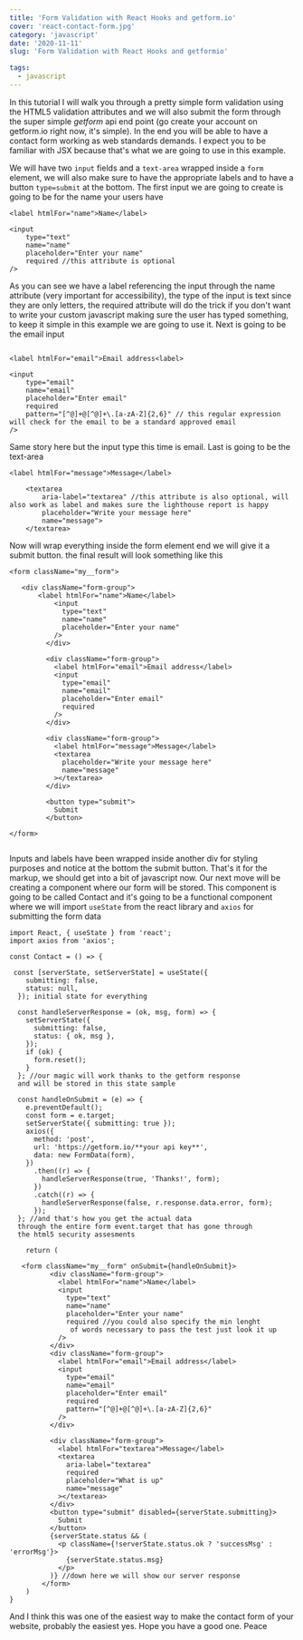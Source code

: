 ```yaml
---
title: 'Form Validation with React Hooks and getform.io'
cover: 'react-contact-form.jpg'
category: 'javascript'
date: '2020-11-11'
slug: 'Form Validation with React Hooks and getformio'

tags:
  - javascript
---
```


In this tutorial I will walk you through a pretty simple form validation using the HTML5 validation attributes and we will also submit the form through the super simple <em>getform</em>&nbsp;api end point (go create your account on getform.io right now, it's simple). In the end you will be able to have a contact form working as web standards demands. I expect you to be familiar with JSX because that's what we are going to use in this example.

We will have two `input` fields and a `text-area` wrapped inside a `form` element,
we will also make sure to have the appropriate labels and to have a button `type=submit` at the bottom. The first input we are going to create is going to be for the name your users have

```
<label htmlFor="name">Name</label>

<input
    type="text"
    name="name"
    placeholder="Enter your name"
    required //this attribute is optional
/>

```

As you can see we have a label referencing the input through the name attribute (very important for accessibility), the type of the input is text since they are only letters, the required attribute will do the trick if you don't want to write your custom javascript making sure the user has typed something, to keep it simple in this example we are going to use it. Next is going to be the email input

```

<label htmlFor="email">Email address<label>

<input
    type="email"
    name="email"
    placeholder="Enter email"
    required
    pattern="[^@]+@[^@]+\.[a-zA-Z]{2,6}" // this regular expression will check for the email to be a standard approved email
/>

```

Same story here but the input type this time is email. Last is going to be the text-area

```
<label htmlFor="message">Message</label>

    <textarea
        aria-label="textarea" //this attribute is also optional, will also work as label and makes sure the lighthouse report is happy
        placeholder="Write your message here"
        name="message">
    </textarea>

```

Now will wrap everything inside the form element end we will give it a submit button. the final result will look something like this

```
<form className="my__form">

   <div className="form-group">
       <label htmlFor="name">Name</label>
           <input
             type="text"
             name="name"
             placeholder="Enter your name"
           />
         </div>

         <div className="form-group">
           <label htmlFor="email">Email address</label>
           <input
             type="email"
             name="email"
             placeholder="Enter email"
             required
           />
         </div>

         <div className="form-group">
           <label htmlFor="message">Message</label>
           <textarea
             placeholder="Write your message here"
             name="message"
           ></textarea>
         </div>

         <button type="submit">
           Submit
         </button>

</form>


```

Inputs and labels have been wrapped inside another div for styling purposes and notice at the bottom the submit button. That's it for the markup, we should get into a bit of javascript now. Our next move will be creating a component where our form will be stored. This component is going to be called Contact and it's going to be a functional component where we will
import `useState` from the react library and `axios` for submitting the form data

```
import React, { useState } from 'react';
import axios from 'axios';

const Contact = () => {

 const [serverState, setServerState] = useState({
    submitting: false,
    status: null,
  }); initial state for everything

  const handleServerResponse = (ok, msg, form) => {
    setServerState({
      submitting: false,
      status: { ok, msg },
    });
    if (ok) {
      form.reset();
    }
  }; //our magic will work thanks to the getform response
  and will be stored in this state sample

  const handleOnSubmit = (e) => {
    e.preventDefault();
    const form = e.target;
    setServerState({ submitting: true });
    axios({
      method: 'post',
      url: 'https://getform.io/**your api key**',
      data: new FormData(form),
    })
      .then((r) => {
        handleServerResponse(true, 'Thanks!', form);
      })
      .catch((r) => {
        handleServerResponse(false, r.response.data.error, form);
      });
  }; //and that's how you get the actual data
  through the entire form event.target that has gone through
  the html5 security assesments

    return (

   <form className="my__form" onSubmit={handleOnSubmit}>
          <div className="form-group">
            <label htmlFor="name">Name</label>
            <input
              type="text"
              name="name"
              placeholder="Enter your name"
              required //you could also specify the min lenght
               of words necessary to pass the test just look it up
            />
          </div>
          <div className="form-group">
            <label htmlFor="email">Email address</label>
            <input
              type="email"
              name="email"
              placeholder="Enter email"
              required
              pattern="[^@]+@[^@]+\.[a-zA-Z]{2,6}"
            />
          </div>

          <div className="form-group">
            <label htmlFor="textarea">Message</label>
            <textarea
              aria-label="textarea"
              required
              placeholder="What is up"
              name="message"
            ></textarea>
          </div>
          <button type="submit" disabled={serverState.submitting}>
            Submit
          </button>
          {serverState.status && (
            <p className={!serverState.status.ok ? 'successMsg' : 'errorMsg'}>
              {serverState.status.msg}
            </p>
          )} //down here we will show our server response
        </form>
    )
}

```

And I think this was one of the easiest way to make the contact form of your website, probably the easiest yes. Hope you have a good one. Peace
